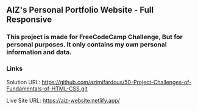 ## AIZ's Personal Portfolio Website - Full Responsive


### This project is made for FreeCodeCamp Challenge, But for personal purposes. It only contains my own personal information and data. 


### Links

Solution URL: https://github.com/azimifardous/50-Project-Challenges-of-Fundamentals-of-HTML-CSS.git

Live Site URL: https://aiz-website.netlify.app/
